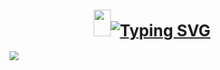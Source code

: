 <h1 align="center"><img src="https://emojis.slackmojis.com/emojis/images/1531849430/4246/blob-sunglasses.gif?1531849430" width="30" height="47"/><a href="https://git.io/typing-svg"><img src="https://readme-typing-svg.demolab.com?font=Fira+Code&size=30&pause=1000&color=ed412c&multiline=true&width=600&lines=Hello there,+👋🏽+this+is+Edwin+Aikins" alt="Typing SVG" /></a></h1>

<p align="left" top="4"><img align="left" src='https://streak-stats.demolab.com/?user=arkoaikins'></p>